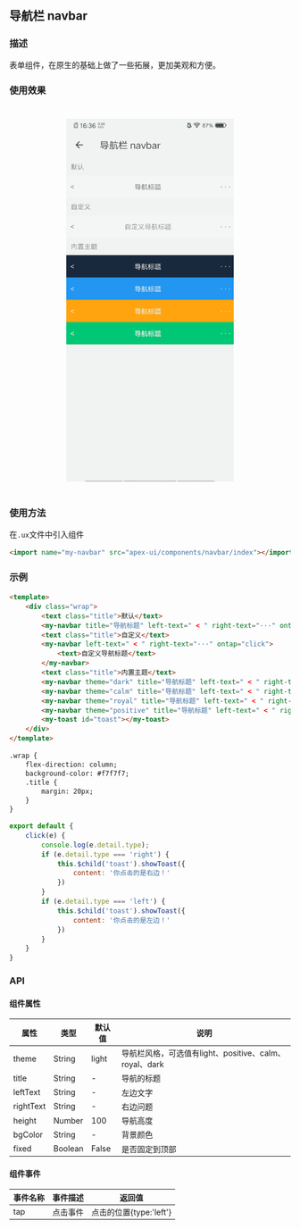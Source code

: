 ## 导航栏 navbar

### 描述

表单组件，在原生的基础上做了一些拓展，更加美观和方便。

### 使用效果

<div style="text-align: center;margin: 40px;"><img src="../assets/navbar.gif" style="width:300px" /></div>

### 使用方法

在`.ux`文件中引入组件

```html
<import name="my-navbar" src="apex-ui/components/navbar/index"></import>
```

### 示例

```html
<template>
    <div class="wrap">
        <text class="title">默认</text>
        <my-navbar title="导航标题" left-text=" < " right-text="···" ontap="click"></my-navbar>
        <text class="title">自定义</text>
        <my-navbar left-text=" < " right-text="···" ontap="click">
            <text>自定义导航标题</text>
        </my-navbar>
        <text class="title">内置主题</text>
        <my-navbar theme="dark" title="导航标题" left-text=" < " right-text="···" ontap="click"></my-navbar>
        <my-navbar theme="calm" title="导航标题" left-text=" < " right-text="···" ontap="click"></my-navbar>
        <my-navbar theme="royal" title="导航标题" left-text=" < " right-text="···" ontap="click"></my-navbar>
        <my-navbar theme="positive" title="导航标题" left-text=" < " right-text="···" ontap="click"></my-navbar>
        <my-toast id="toast"></my-toast>
    </div>
</template>
```

```less
.wrap {
    flex-direction: column;
    background-color: #f7f7f7;
    .title {
        margin: 20px;
    }
}
```

```javascript
export default {
    click(e) {
        console.log(e.detail.type);
        if (e.detail.type === 'right') {
            this.$child('toast').showToast({
                content: '你点击的是右边！'
            })
        }
        if (e.detail.type === 'left') {
            this.$child('toast').showToast({
                content: '你点击的是左边！'
            })
        }
    }
}
```

### API

#### 组件属性

| 属性      | 类型    | 默认值 | 说明                                                   |
| --------- | ------- | ------ | ------------------------------------------------------ |
| theme     | String  | light  | 导航栏风格，可选值有light、positive、calm、royal、dark |
| title     | String  | -      | 导航的标题                                             |
| leftText  | String  | -      | 左边文字                                               |
| rightText | String  | -      | 右边问题                                               |
| height    | Number  | 100    | 导航高度                                               |
| bgColor   | String  | -      | 背景颜色                                               |
| fixed     | Boolean | False  | 是否固定到顶部                                         |

#### 组件事件

| 事件名称 | 事件描述 | 返回值                  |
| -------- | -------- | ----------------------- |
| tap      | 点击事件 | 点击的位置{type:'left'} |
